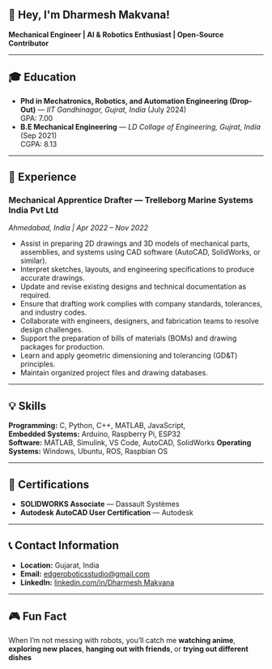 ##  👋 Hey, I'm Dharmesh Makvana!
**Mechanical Engineer | AI & Robotics Enthusiast | Open-Source Contributor**  

---

## 🎓 Education
- **Phd in Mechatronics, Robotics, and Automation Engineering (Drop-Out)** — *IIT Gandhinagar, Gujrat, India* (July 2024)  
  GPA: 7.00 
- **B.E Mechanical Engineering** — *LD Collage of Engineering, Gujrat, India* (Sep 2021)  
  CGPA: 8.13
  
---

## 💼 Experience

### **Mechanical Apprentice Drafter** — Trelleborg Marine Systems India Pvt Ltd
*Ahmedabad, India | Apr 2022 – Nov 2022*

- Assist in preparing 2D drawings and 3D models of mechanical parts, assemblies, and systems using CAD software (AutoCAD, SolidWorks, or similar).
- Interpret sketches, layouts, and engineering specifications to produce accurate drawings.
- Update and revise existing designs and technical documentation as required.
- Ensure that drafting work complies with company standards, tolerances, and industry codes.
- Collaborate with engineers, designers, and fabrication teams to resolve design challenges.
- Support the preparation of bills of materials (BOMs) and drawing packages for production.
- Learn and apply geometric dimensioning and tolerancing (GD&T) principles.
- Maintain organized project files and drawing databases.
  
---

## 💡 Skills
**Programming:** C, Python, C++, MATLAB, JavaScript,   
**Embedded Systems:** Arduino, Raspberry Pi, ESP32  
**Software:** MATLAB, Simulink, VS Code, AutoCAD, SolidWorks 
**Operating Systems:** Windows, Ubuntu, ROS, Raspbian OS  

---

## 📜 Certifications
- **SOLIDWORKS Associate** — Dassault Systèmes  
- **Autodesk AutoCAD User Certification** — Autodesk  

---

## 📞 Contact Information
- **Location:** Gujarat, India  
- **Email:** edgeroboticsstudio@gmail.com  
- **LinkedIn:** [linkedin.com/in/Dharmesh Makvana](https://linkedin.com/in/dharmesh-makvana)  

---

## 🎮 Fun Fact
When I’m not messing with robots, you’ll catch me **watching anime**, **exploring new places**, **hanging out with friends**, or **trying out different dishes**

